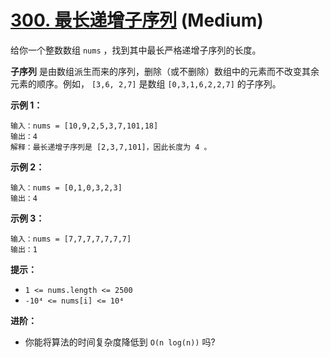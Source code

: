# [300. 最长递增子序列][link] (Medium)

[link]: https://leetcode.cn/problems/longest-increasing-subsequence/

给你一个整数数组 `nums` ，找到其中最长严格递增子序列的长度。

**子序列** 是由数组派生而来的序列，删除（或不删除）数组中的元素而不改变其余元素的顺序。例如， `[3,6,
2,7]` 是数组 `[0,3,1,6,2,2,7]` 的子序列。

**示例 1：**

```
输入：nums = [10,9,2,5,3,7,101,18]
输出：4
解释：最长递增子序列是 [2,3,7,101]，因此长度为 4 。

```

**示例 2：**

```
输入：nums = [0,1,0,3,2,3]
输出：4

```

**示例 3：**

```
输入：nums = [7,7,7,7,7,7,7]
输出：1

```

**提示：**

- `1 <= nums.length <= 2500`
- `-10⁴ <= nums[i] <= 10⁴`

**进阶：**

- 你能将算法的时间复杂度降低到 `O(n log(n))` 吗?
